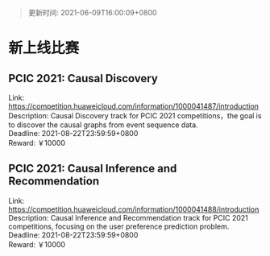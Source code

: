 > 更新时间: 2021-06-09T16:00:09+0800 

# 新上线比赛


## PCIC 2021: Causal Discovery
Link: https://competition.huaweicloud.com/information/1000041487/introduction  
Description: Causal Discovery track for PCIC 2021 competitions，the goal is to discover the causal graphs from event sequence data.  
Deadline: 2021-08-22T23:59:59+0800  
Reward: ￥10000  

## PCIC 2021: Causal Inference and Recommendation 
Link: https://competition.huaweicloud.com/information/1000041488/introduction  
Description: Causal Inference and Recommendation track for PCIC 2021 competitions, focusing on the user preference prediction problem.   
Deadline: 2021-08-22T23:59:59+0800  
Reward: ￥10000  

